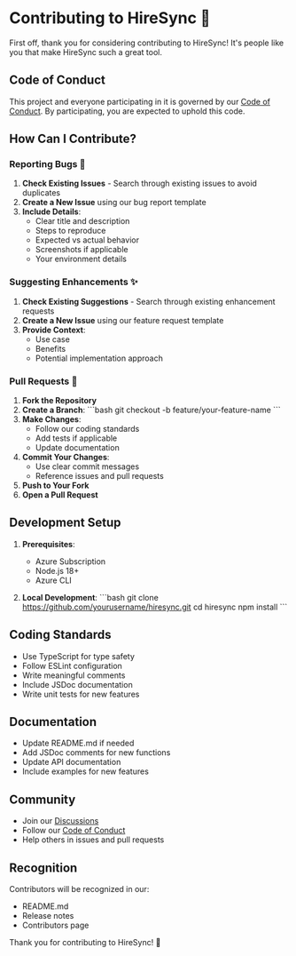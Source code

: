 # Contributing to HireSync 🤝

First off, thank you for considering contributing to HireSync! It's people like you that make HireSync such a great tool.

## Code of Conduct

This project and everyone participating in it is governed by our [Code of Conduct](CODE_OF_CONDUCT.md). By participating, you are expected to uphold this code.

## How Can I Contribute?

### Reporting Bugs 🐛

1. **Check Existing Issues** - Search through existing issues to avoid duplicates
2. **Create a New Issue** using our bug report template
3. **Include Details**:
   - Clear title and description
   - Steps to reproduce
   - Expected vs actual behavior
   - Screenshots if applicable
   - Your environment details

### Suggesting Enhancements ✨

1. **Check Existing Suggestions** - Search through existing enhancement requests
2. **Create a New Issue** using our feature request template
3. **Provide Context**:
   - Use case
   - Benefits
   - Potential implementation approach

### Pull Requests 🚀

1. **Fork the Repository**
2. **Create a Branch**:
   \`\`\`bash
   git checkout -b feature/your-feature-name
   \`\`\`
3. **Make Changes**:
   - Follow our coding standards
   - Add tests if applicable
   - Update documentation
4. **Commit Your Changes**:
   - Use clear commit messages
   - Reference issues and pull requests
5. **Push to Your Fork**
6. **Open a Pull Request**

## Development Setup

1. **Prerequisites**:
   - Azure Subscription
   - Node.js 18+
   - Azure CLI

2. **Local Development**:
   \`\`\`bash
   git clone https://github.com/yourusername/hiresync.git
   cd hiresync
   npm install
   \`\`\`

## Coding Standards

- Use TypeScript for type safety
- Follow ESLint configuration
- Write meaningful comments
- Include JSDoc documentation
- Write unit tests for new features

## Documentation

- Update README.md if needed
- Add JSDoc comments for new functions
- Update API documentation
- Include examples for new features

## Community

- Join our [Discussions](https://github.com/yourusername/hiresync/discussions)
- Follow our [Code of Conduct](CODE_OF_CONDUCT.md)
- Help others in issues and pull requests

## Recognition

Contributors will be recognized in our:
- README.md
- Release notes
- Contributors page

Thank you for contributing to HireSync! 🎉